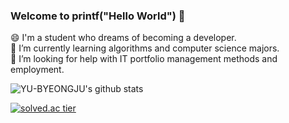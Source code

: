 ### Welcome to printf("Hello World") 👋

😄 I'm a student who dreams of becoming a developer.<br>
🔭 I’m currently learning algorithms and computer science majors.<br>
🌱 I’m looking for help with IT portfolio management methods and employment.<br>


![YU-BYEONGJU's github stats](https://github-readme-stats.vercel.app/api?username=YU-BYEONGJU&show_icons=true)

[![solved.ac tier](http://mazassumnida.wtf/api/generate_badge?boj=qudwn8712)](https://solved.ac/kinetic27)
